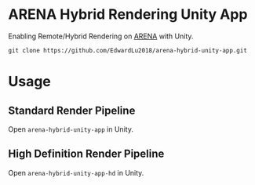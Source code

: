 # ARENA Hybrid Rendering Unity App

Enabling Remote/Hybrid Rendering on [ARENA](https://arenaxr.org/) with Unity.

```
git clone https://github.com/EdwardLu2018/arena-hybrid-unity-app.git
```

# Usage

## Standard Render Pipeline
Open `arena-hybrid-unity-app` in Unity.

## High Definition Render Pipeline
Open `arena-hybrid-unity-app-hd` in Unity.


